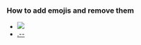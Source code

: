 ### How to add emojis and remove them
- ![](https://firebasestorage.googleapis.com/v0/b/firescript-577a2.appspot.com/o/imgs%2Fapp%2Fhelp-documentation%2FL5apSH6m5c.gif?alt=media&token=506b7589-f468-4feb-9601-358cb8d868c4)
- [.--](.--.md)